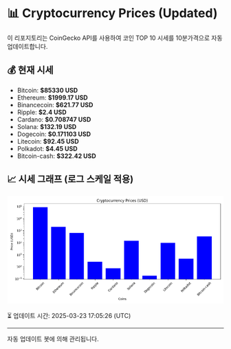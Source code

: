 
# 📊 Cryptocurrency Prices (Updated)

이 리포지토리는 CoinGecko API를 사용하여 코인 TOP 10 시세를 10분가격으로 자동 업데이트합니다.

## 💰 현재 시세
- Bitcoin: **$85330 USD**
- Ethereum: **$1999.17 USD**
- Binancecoin: **$621.77 USD**
- Ripple: **$2.4 USD**
- Cardano: **$0.708747 USD**
- Solana: **$132.19 USD**
- Dogecoin: **$0.171103 USD**
- Litecoin: **$92.45 USD**
- Polkadot: **$4.45 USD**
- Bitcoin-cash: **$322.42 USD**

## 📈 시세 그래프 (로그 스케일 적용)
![Crypto Prices](crypto_prices.png)

⏳ 업데이트 시간: 2025-03-23 17:05:26 (UTC)

---
자동 업데이트 봇에 의해 관리됩니다.
